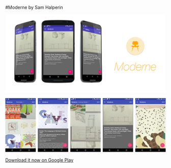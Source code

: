 #Moderne
by Sam Halperin

![](/readme-assets/feature.png?raw=true)

![](/readme-assets/screenshots.png?raw=true)

[Download it now on Google Play](https://play.google.com/store/apps/details?id=com.samhalperin.cooperhewitt)

